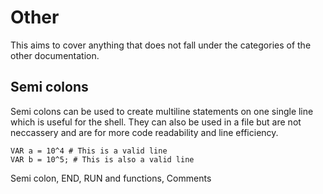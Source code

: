 # Other
This aims to cover anything that does not fall under the categories of the other documentation.

## Semi colons
Semi colons can be used to create multiline statements on one single line which is useful for the shell. They can also be used in a file but are not neccassery and are for more code readability and line efficiency.
```
VAR a = 10^4 # This is a valid line
VAR b = 10^5; # This is also a valid line
```
Semi colon,
END,
RUN and functions,
Comments
